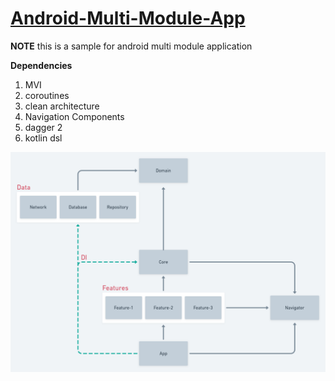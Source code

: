 # [Android-Multi-Module-App](https://github.com/emamagic/Android-Multi-Module)

**NOTE**
this is a sample for android multi module application 

**Dependencies**
1. MVI
2. coroutines
3. clean architecture 
4. Navigation Components
5. dagger 2
6. kotlin dsl

<img src="/photo/multi_module_diagram.png">

